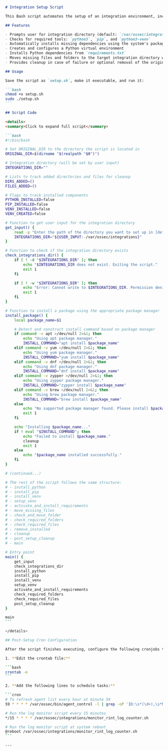 ````markdown
# Integration Setup Script

This Bash script automates the setup of an integration environment, including checking dependencies, creating a Python virtual environment, installing necessary packages, and ensuring all required files and folders are present in a specified target directory.

## Features

- Prompts user for integration directory (default: `/var/ossec/integrations`)
- Checks for required tools: `python3`, `pip`, and `python3-venv`
- Automatically installs missing dependencies using the system's package manager
- Creates and configures a Python virtual environment
- Installs Python dependencies from `requirements.txt`
- Moves missing files and folders to the target integration directory with appropriate permissions
- Provides cleanup in case of failure or optional removal of the original setup directory

## Usage

Save the script as `setup.sh`, make it executable, and run it:

```bash
chmod +x setup.sh
sudo ./setup.sh
```

## Script Code

<details>
<summary>Click to expand full script</summary>

```bash
#!/bin/bash

# Set ORIGINAL_DIR to the directory the script is located in
ORIGINAL_DIR=$(dirname "$(realpath "$0")")

# Integration directory (will be set by user input)
INTEGRATIONS_DIR=""

# Lists to track added directories and files for cleanup
DIRS_ADDED=()
FILES_ADDED=()

# Flags to track installed components
PYTHON_INSTALLED=false
PIP_INSTALLED=false
VENV_INSTALLED=false
VENV_CREATED=false

# Function to get user input for the integration directory
get_input() {
    read -p "Enter the path of the directory you want to set up in [default - /var/ossec/integrations]: " USER_INPUT
    INTEGRATIONS_DIR="${USER_INPUT:-/var/ossec/integrations}"
}

# Function to check if the integration directory exists
check_integrations_dir() {
    if [ ! -d "$INTEGRATIONS_DIR" ]; then
        echo "$INTEGRATIONS_DIR does not exist. Exiting the script."
        exit 1
    fi

    if [ ! -w "$INTEGRATIONS_DIR" ]; then
        echo "Error: Cannot write to $INTEGRATIONS_DIR. Permission denied."
        exit 1
    fi
}

# Function to install a package using the appropriate package manager
install_package() {
    local package_name=$1

    # Detect and construct install command based on package manager
    if command -v apt >/dev/null 2>&1; then
        echo "Using apt package manager."
        INSTALL_COMMAND="apt install $package_name"
    elif command -v yum >/dev/null 2>&1; then
        echo "Using yum package manager."
        INSTALL_COMMAND="yum install $package_name"
    elif command -v dnf >/dev/null 2>&1; then
        echo "Using dnf package manager."
        INSTALL_COMMAND="dnf install $package_name"
    elif command -v zypper >/dev/null 2>&1; then
        echo "Using zypper package manager."
        INSTALL_COMMAND="zypper install $package_name"
    elif command -v brew >/dev/null 2>&1; then
        echo "Using brew package manager."
        INSTALL_COMMAND="brew install $package_name"
    else
        echo "No supported package manager found. Please install $package_name manually."
        exit 1
    fi

    echo "Installing $package_name..."
    if ! eval "$INSTALL_COMMAND"; then
        echo "Failed to install $package_name."
        cleanup
        exit 1
    else
        echo "$package_name installed successfully."
    fi
}

# (continued...)

# The rest of the script follows the same structure:
# - install_python
# - install_pip
# - install_venv
# - setup_venv
# - activate_and_install_requirements
# - move_missing_files
# - check_and_move_folder
# - check_required_folders
# - check_required_files
# - remove_installed
# - cleanup
# - post_setup_cleanup
# - main

# Entry point
main() {
    get_input
    check_integrations_dir
    install_python
    install_pip
    install_venv
    setup_venv
    activate_and_install_requirements
    check_required_folders
    check_required_files
    post_setup_cleanup
}

main
```

</details>

## Post-Setup Cron Configuration

After the script finishes executing, configure the following cronjobs to automate agent list updates and script monitoring:

1. **Edit the crontab file:**

```bash
crontab -e
```

2. **Add the following lines to schedule tasks:**

```cron
# To refresh agent list every hour at minute 59
59 * * * * /var/ossec/bin/agent_control -l | grep -oP 'ID:\s*(\d+),\s*Name:\s*([^,]+)' | sed 's/ID:\s*\(.*\),\s*Name:\s*\(.*\)/\1,\2/' > /var/ossec/integrations/extra-files/agents.txt

# Run the log monitor script every 15 minutes
*/15 * * * * /var/ossec/integrations/monitor_rint_log_counter.sh

# Run the log monitor script at system reboot
@reboot /var/ossec/integrations/monitor_rint_log_counter.sh
```

---